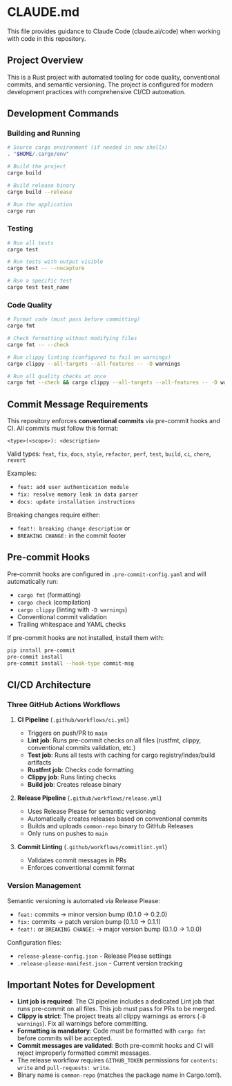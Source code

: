 # CLAUDE.md

This file provides guidance to Claude Code (claude.ai/code) when working with code in this repository.

## Project Overview

This is a Rust project with automated tooling for code quality, conventional commits, and semantic versioning. The project is configured for modern development practices with comprehensive CI/CD automation.

## Development Commands

### Building and Running
```bash
# Source cargo environment (if needed in new shells)
. "$HOME/.cargo/env"

# Build the project
cargo build

# Build release binary
cargo build --release

# Run the application
cargo run
```

### Testing
```bash
# Run all tests
cargo test

# Run tests with output visible
cargo test -- --nocapture

# Run a specific test
cargo test test_name
```

### Code Quality
```bash
# Format code (must pass before committing)
cargo fmt

# Check formatting without modifying files
cargo fmt -- --check

# Run clippy linting (configured to fail on warnings)
cargo clippy --all-targets --all-features -- -D warnings

# Run all quality checks at once
cargo fmt --check && cargo clippy --all-targets --all-features -- -D warnings
```

## Commit Message Requirements

This repository enforces **conventional commits** via pre-commit hooks and CI. All commits must follow this format:

```
<type>(<scope>): <description>
```

Valid types: `feat`, `fix`, `docs`, `style`, `refactor`, `perf`, `test`, `build`, `ci`, `chore`, `revert`

Examples:
- `feat: add user authentication module`
- `fix: resolve memory leak in data parser`
- `docs: update installation instructions`

Breaking changes require either:
- `feat!: breaking change description` or
- `BREAKING CHANGE:` in the commit footer

## Pre-commit Hooks

Pre-commit hooks are configured in `.pre-commit-config.yaml` and will automatically run:
- `cargo fmt` (formatting)
- `cargo check` (compilation)
- `cargo clippy` (linting with `-D warnings`)
- Conventional commit validation
- Trailing whitespace and YAML checks

If pre-commit hooks are not installed, install them with:
```bash
pip install pre-commit
pre-commit install
pre-commit install --hook-type commit-msg
```

## CI/CD Architecture

### Three GitHub Actions Workflows

1. **CI Pipeline** (`.github/workflows/ci.yml`)
   - Triggers on push/PR to `main`
   - **Lint job**: Runs pre-commit checks on all files (rustfmt, clippy, conventional commits validation, etc.)
   - **Test job**: Runs all tests with caching for cargo registry/index/build artifacts
   - **Rustfmt job**: Checks code formatting
   - **Clippy job**: Runs linting checks
   - **Build job**: Creates release binary

2. **Release Pipeline** (`.github/workflows/release.yml`)
   - Uses Release Please for semantic versioning
   - Automatically creates releases based on conventional commits
   - Builds and uploads `common-repo` binary to GitHub Releases
   - Only runs on pushes to `main`

3. **Commit Linting** (`.github/workflows/commitlint.yml`)
   - Validates commit messages in PRs
   - Enforces conventional commit format

### Version Management

Semantic versioning is automated via Release Please:
- `feat:` commits → minor version bump (0.1.0 → 0.2.0)
- `fix:` commits → patch version bump (0.1.0 → 0.1.1)
- `feat!:` or `BREAKING CHANGE:` → major version bump (0.1.0 → 1.0.0)

Configuration files:
- `release-please-config.json` - Release Please settings
- `.release-please-manifest.json` - Current version tracking

## Important Notes for Development

- **Lint job is required**: The CI pipeline includes a dedicated Lint job that runs pre-commit on all files. This job must pass for PRs to be merged.
- **Clippy is strict**: The project treats all clippy warnings as errors (`-D warnings`). Fix all warnings before committing.
- **Formatting is mandatory**: Code must be formatted with `cargo fmt` before commits will be accepted.
- **Commit messages are validated**: Both pre-commit hooks and CI will reject improperly formatted commit messages.
- The release workflow requires `GITHUB_TOKEN` permissions for `contents: write` and `pull-requests: write`.
- Binary name is `common-repo` (matches the package name in Cargo.toml).
